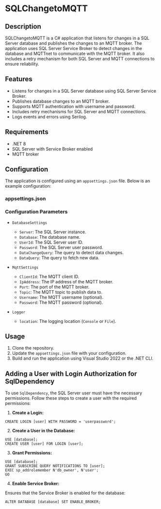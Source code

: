 ﻿# SQLChangetoMQTT

## Description

SQLChangetoMQTT is a C# application that listens for changes in a SQL Server database and publishes the changes to an MQTT broker. The application uses SQL Server Service Broker to detect changes in the database and MQTTnet to communicate with the MQTT broker. It also includes a retry mechanism for both SQL Server and MQTT connections to ensure reliability.

## Features

- Listens for changes in a SQL Server database using SQL Server Service Broker.
- Publishes database changes to an MQTT broker.
- Supports MQTT authentication with username and password.
- Includes retry mechanisms for SQL Server and MQTT connections.
- Logs events and errors using Serilog.

## Requirements

- .NET 8
- SQL Server with Service Broker enabled
- MQTT broker

## Configuration

The application is configured using an `appsettings.json` file. Below is an example configuration:

### appsettings.json

### Configuration Parameters

- `DatabaseSettings`
  - `Server`: The SQL Server instance.
  - `Database`: The database name.
  - `UserId`: The SQL Server user ID.
  - `Password`: The SQL Server user password.
  - `DataChangeQuery`: The query to detect data changes.
  - `DataQuery`: The query to fetch new data.

- `MqttSettings`
  - `ClientId`: The MQTT client ID.
  - `IpAddress`: The IP address of the MQTT broker.
  - `Port`: The port of the MQTT broker.
  - `Topic`: The MQTT topic to publish data to.
  - `Username`: The MQTT username (optional).
  - `Password`: The MQTT password (optional).

- `Logger`
  - `location`: The logging location (`Console` or `File`).

## Usage

1. Clone the repository.
2. Update the `appsettings.json` file with your configuration.
3. Build and run the application using Visual Studio 2022 or the .NET CLI.

## Adding a User with Login Authorization for SqlDependency

To use `SqlDependency`, the SQL Server user must have the necessary permissions. Follow these steps to create a user with the required permissions:

1. **Create a Login:**
```
CREATE LOGIN [user] WITH PASSWORD = 'userpassword';
```
2. **Create a User in the Database:**
```
USE [database];
CREATE USER [user] FOR LOGIN [user];
```
3. **Grant Permissions:**
```
USE [database];
GRANT SUBSCRIBE QUERY NOTIFICATIONS TO [user];
EXEC sp_addrolemember N'db_owner', N'user';
GO
```

4. **Enable Service Broker:**

Ensures that the Service Broker is enabled for the database:
```
ALTER DATABASE [database] SET ENABLE_BROKER;
```
   


   
   
